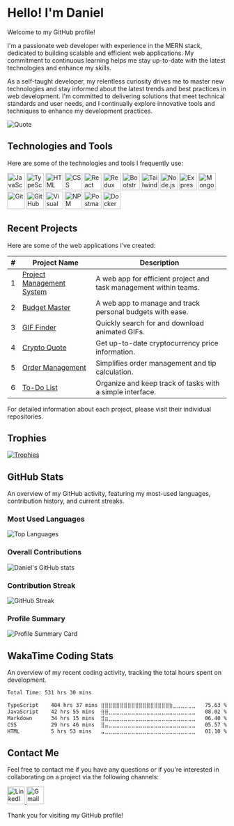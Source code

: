 # Hello! I'm Daniel

Welcome to my GitHub profile!

I'm a passionate web developer with experience in the MERN stack, dedicated to building scalable and efficient web applications. My commitment to continuous learning helps me stay up-to-date with the latest technologies and enhance my skills.

As a self-taught developer, my relentless curiosity drives me to master new technologies and stay informed about the latest trends and best practices in web development. I'm committed to delivering solutions that meet technical standards and user needs, and I continually explore innovative tools and techniques to enhance my development practices.

![Quote](https://github-readme-quotes-bay.vercel.app/quote?theme=dark)

## Technologies and Tools

Here are some of the technologies and tools I frequently use:

<p>
  <a href="#"><img src="https://skillicons.dev/icons?i=js" width="40" height="40" alt="JavaScript" /></a>
  <a href="#"><img src="https://skillicons.dev/icons?i=ts" width="40" height="40" alt="TypeScript" /></a>
  <a href="#"><img src="https://skillicons.dev/icons?i=html" width="40" height="40" alt="HTML" /></a>
  <a href="#"><img src="https://skillicons.dev/icons?i=css" width="40" height="40" alt="CSS" /></a>
  <a href="#"><img src="https://skillicons.dev/icons?i=react" width="40" height="40" alt="React" /></a>
  <a href="#"><img src="https://skillicons.dev/icons?i=redux" width="40" height="40" alt="Redux" /></a>
  <a href="#"><img src="https://skillicons.dev/icons?i=bootstrap" width="40" height="40" alt="Bootstrap" /></a>
  <a href="#"><img src="https://skillicons.dev/icons?i=tailwind" width="40" height="40" alt="Tailwind CSS" /></a>
  <a href="#"><img src="https://skillicons.dev/icons?i=nodejs" width="40" height="40" alt="Node.js" /></a>
  <a href="#"><img src="https://skillicons.dev/icons?i=express" width="40" height="40" alt="Express" /></a>
  <a href="#"><img src="https://skillicons.dev/icons?i=mongodb" width="40" height="40" alt="MongoDB" /></a>
  <a href="#"><img src="https://skillicons.dev/icons?i=git" width="40" height="40" alt="Git" /></a>
  <a href="#"><img src="https://skillicons.dev/icons?i=github" width="40" height="40" alt="GitHub" /></a>
  <a href="#"><img src="https://skillicons.dev/icons?i=vscode" width="40" height="40" alt="Visual Studio Code" /></a>
  <a href="#"><img src="https://skillicons.dev/icons?i=npm" width="40" height="40" alt="NPM" /></a>
  <a href="#"><img src="https://skillicons.dev/icons?i=postman" width="40" height="40" alt="Postman" /></a>
  <a href="#"><img src="https://skillicons.dev/icons?i=docker" width="40" height="40" alt="Docker" /></a>
</p>

## Recent Projects

Here are some of the web applications I’ve created:

| #  | Project Name                                                   | Description                                                       |
|----|----------------------------------------------------------------|-------------------------------------------------------------------|
| 1  | [Project Management System](https://www.daemsolutions.com)     | A web app for efficient project and task management within teams. |
| 2  | [Budget Master](https://budget-master-react.vercel.app/)       | A web app to manage and track personal budgets with ease.         |
| 3  | [GIF Finder](https://gif-finder-react.vercel.app/)             | Quickly search for and download animated GIFs.                    |
| 4  | [Crypto Quote](https://crypto-quote-react.vercel.app/)         | Get up-to-date cryptocurrency price information.                  |
| 5  | [Order Management](https://order-management-react.vercel.app/) | Simplifies order management and tip calculation.                  |
| 6  | [To-Do List](https://to-do-app-2024.netlify.app/)              | Organize and keep track of tasks with a simple interface.         |

For detailed information about each project, please visit their individual repositories.

## Trophies

[![Trophies](https://github-profile-trophy.vercel.app/?username=daniel-pompa&theme=onedark&title=Commits,Repositories,Stars,Issues,Followers,Experience,PullRequest,Reviews)](https://github.com/daniel-pompa/daniel-pompa)

## GitHub Stats

An overview of my GitHub activity, featuring my most-used languages, contribution history, and current streaks.

### Most Used Languages

![Top Languages](https://github-readme-stats.vercel.app/api/top-langs/?username=daniel-pompa&layout=compact&theme=react)

### Overall Contributions

![Daniel's GitHub stats](https://github-readme-stats.vercel.app/api?username=daniel-pompa&show_icons=true&theme=react)

### Contribution Streak

![GitHub Streak](https://github-readme-streak-stats.herokuapp.com/?user=daniel-pompa&theme=react)

### Profile Summary

![Profile Summary Card](https://github-profile-summary-cards.vercel.app/api/cards/profile-details?username=daniel-pompa&theme=react)

## WakaTime Coding Stats

An overview of my recent coding activity, tracking the total hours spent on development.

<!--START_SECTION:waka-->

```txt
Total Time: 531 hrs 30 mins

TypeScript    404 hrs 37 mins ⣿⣿⣿⣿⣿⣿⣿⣿⣿⣿⣿⣿⣿⣿⣿⣿⣿⣿⣷⣀⣀⣀⣀⣀⣀   75.63 %
JavaScript    42 hrs 55 mins  ⣿⣿⣀⣀⣀⣀⣀⣀⣀⣀⣀⣀⣀⣀⣀⣀⣀⣀⣀⣀⣀⣀⣀⣀⣀   08.02 %
Markdown      34 hrs 15 mins  ⣿⣶⣀⣀⣀⣀⣀⣀⣀⣀⣀⣀⣀⣀⣀⣀⣀⣀⣀⣀⣀⣀⣀⣀⣀   06.40 %
CSS           29 hrs 46 mins  ⣿⣤⣀⣀⣀⣀⣀⣀⣀⣀⣀⣀⣀⣀⣀⣀⣀⣀⣀⣀⣀⣀⣀⣀⣀   05.57 %
HTML          5 hrs 53 mins   ⣤⣀⣀⣀⣀⣀⣀⣀⣀⣀⣀⣀⣀⣀⣀⣀⣀⣀⣀⣀⣀⣀⣀⣀⣀   01.10 %
```

<!--END_SECTION:waka-->

## Contact Me

Feel free to contact me if you have any questions or if you're interested in collaborating on a project via the following channels:

<p>
  <a href="https://www.linkedin.com/in/daniel-pompa" target="_blank" rel="noopener noreferrer">
    <img src="https://skillicons.dev/icons?i=linkedin" width="40" height="40" alt="LinkedIn" />
  </a>
  <a href="mailto:daniel.40.pompa@gmail.com" target="_blank" rel="noopener noreferrer">
    <img src="https://skillicons.dev/icons?i=gmail" width="40" height="40" alt="Gmail" />
  </a>
</p>

Thank you for visiting my GitHub profile!
